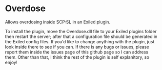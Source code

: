 # Overdose
 Allows overdosing inside SCP:SL in an Exiled plugin.
 
 To install the plugin, move the Overdose.dll file to your Exiled plugins folder then restart
 the server; after that a configuration file should be generated in the Exiled config files. 
 If you'd like to change anything with the plugin, just look inside there to see if you can.
 If there is any bugs or issues, please report them inside the issues page of this github page
 so I can address them. Other than that, I think the rest of the plugin is self explanitory, so
 enjoy!
